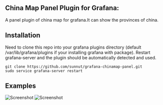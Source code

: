 ## China Map Panel Plugin for Grafana:
A panel plugin of china map for grafana.It can show the provinces of china.
  
## Installation
Need to clone this repo into your grafana plugins directory (default /var/lib/grafana/plugins if your installing grafana with package).
Restart grafana-server and the plugin should be automatically detected and used.

```
git clone https://github.com/sunnut/grafana-chinamap-panel.git
sudo service grafana-server restart
``` 
## Examples
![Screenshot](https://github.com/sunnut/grafana-chinamap-panel/tree/master/img/map-ex1.png?raw=true "China")
![Screenshot](https://github.com/sunnut/grafana-chinamap-panel/tree/master/img/map-ex2.png?raw=true "Province")
